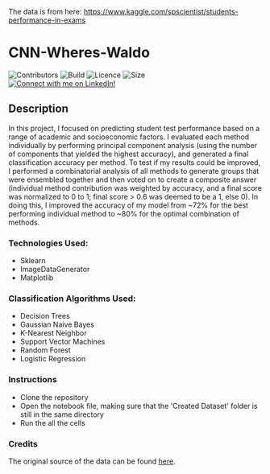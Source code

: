 The data is from here: https://www.kaggle.com/spscientist/students-performance-in-exams 
# CNN-Wheres-Waldo

![Contributors](https://img.shields.io/badge/Contributors-Michael%20Rehani-brightgreen)
![Build](https://img.shields.io/badge/build-passing-brightgreen)
![Licence](https://img.shields.io/github/license/mrrehani/Students-Performance)
![Size](https://img.shields.io/github/repo-size/mrrehani/Students-Performance)
<br>
<a href="https://www.linkedin.com/in/michael-rehani/">
<img alt="Connect with me on LinkedIn!">
</a>

## Description
In this project, I focused on predicting student test performance based on a range of academic and socioeconomic factors. I evaluated each method individually by performing principal component analysis (using the number of components that yielded the highest accuracy), and generated a final classification accuracy per method. To test if my results could be improved, I performed a combinatorial analysis of all methods to generate groups that were ensembled together and then voted on to create a composite answer (individual method contribution was weighted by accuracy, and a final score was normalized to 0 to 1; final score > 0.6 was deemed to be a 1, else 0). In doing this, I improved the accuracy of my model from ~72% for the best performing individual method to ~80% for the optimal combination of methods. 

### Technologies Used:
- Sklearn
- ImageDataGenerator
- Matplotlib

### Classification Algorithms Used:
- Decision Trees
- Gaussian Naive Bayes
- K-Nearest Neighbor
- Support Vector Machines
- Random Forest
- Logistic Regression

### Instructions
- Clone the repository
- Open the notebook file, making sure that the 'Created Dataset' folder is still in the same directory
- Run the all the cells

### Credits
The original source of the data can be found [here](https://www.kaggle.com/datasets/spscientist/students-performance-in-exams).
